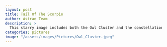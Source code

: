 ```yaml
---
layout: post
title: Tail Of The Scorpio
author: Astrae Team
description: >
  This starry image includes both the Owl Cluster and the constellation Cassiopeia. The Owl Cluster is bright enough to be observed even under mildly light-polluted skies. Captured from the Challakere campus of IISc using a 200 mm lens and a DSLR camera with an exposure time of ~33 minutes.
categories: pictures
image: "/assets/images/Pictures/Owl_Cluster.jpeg"
---
```

